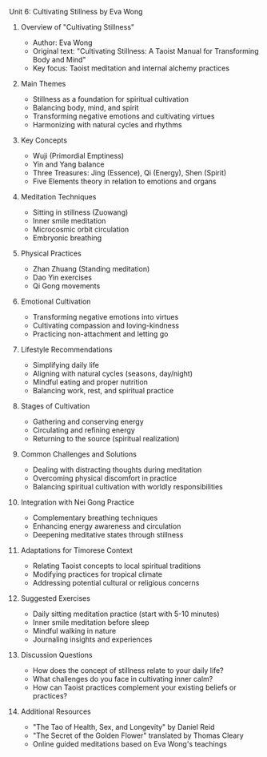 Unit 6: Cultivating Stillness by Eva Wong

1. Overview of "Cultivating Stillness"
   - Author: Eva Wong
   - Original text: "Cultivating Stillness: A Taoist Manual for Transforming Body and Mind"
   - Key focus: Taoist meditation and internal alchemy practices

2. Main Themes
   - Stillness as a foundation for spiritual cultivation
   - Balancing body, mind, and spirit
   - Transforming negative emotions and cultivating virtues
   - Harmonizing with natural cycles and rhythms

3. Key Concepts
   - Wuji (Primordial Emptiness)
   - Yin and Yang balance
   - Three Treasures: Jing (Essence), Qi (Energy), Shen (Spirit)
   - Five Elements theory in relation to emotions and organs

4. Meditation Techniques
   - Sitting in stillness (Zuowang)
   - Inner smile meditation
   - Microcosmic orbit circulation
   - Embryonic breathing

5. Physical Practices
   - Zhan Zhuang (Standing meditation)
   - Dao Yin exercises
   - Qi Gong movements

6. Emotional Cultivation
   - Transforming negative emotions into virtues
   - Cultivating compassion and loving-kindness
   - Practicing non-attachment and letting go

7. Lifestyle Recommendations
   - Simplifying daily life
   - Aligning with natural cycles (seasons, day/night)
   - Mindful eating and proper nutrition
   - Balancing work, rest, and spiritual practice

8. Stages of Cultivation
   - Gathering and conserving energy
   - Circulating and refining energy
   - Returning to the source (spiritual realization)

9. Common Challenges and Solutions
   - Dealing with distracting thoughts during meditation
   - Overcoming physical discomfort in practice
   - Balancing spiritual cultivation with worldly responsibilities

10. Integration with Nei Gong Practice
    - Complementary breathing techniques
    - Enhancing energy awareness and circulation
    - Deepening meditative states through stillness

11. Adaptations for Timorese Context
    - Relating Taoist concepts to local spiritual traditions
    - Modifying practices for tropical climate
    - Addressing potential cultural or religious concerns

12. Suggested Exercises
    - Daily sitting meditation practice (start with 5-10 minutes)
    - Inner smile meditation before sleep
    - Mindful walking in nature
    - Journaling insights and experiences

13. Discussion Questions
    - How does the concept of stillness relate to your daily life?
    - What challenges do you face in cultivating inner calm?
    - How can Taoist practices complement your existing beliefs or practices?

14. Additional Resources
    - "The Tao of Health, Sex, and Longevity" by Daniel Reid
    - "The Secret of the Golden Flower" translated by Thomas Cleary
    - Online guided meditations based on Eva Wong's teachings